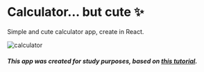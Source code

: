 # Calculator... but cute :sparkles:

Simple and cute calculator app, create in React.

![calculator](https://user-images.githubusercontent.com/44753129/103833822-a4638480-5060-11eb-9a0f-8e6f78c86755.PNG)


##### This app was created for study purposes, based on [this tutorial](https://brasileirao-cubosacademy.herokuapp.com/).


